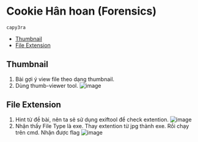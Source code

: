# Cookie Hân hoan (Forensics)

`capy3ra`

- [Thumbnail](#thumbnail)
- [File Extension](#file-extension)

## Thumbnail

1. Bài gợi ý view file theo dạng thumbnail.
2. Dùng thumb-viewer tool.
![image](https://github.com/cuong9cm/CTFwriteup/assets/80744099/90a95da2-dabf-49ff-af8e-2b521fe0d5ca)

## File Extension

1. Hint từ đề bài, nên ta sẽ sử dụng exiftool để check extention.
![image](https://github.com/cuong9cm/CTFwriteup/assets/80744099/e857e47d-868e-4bfb-989f-e7c208f90344)
2. Nhận thấy File Type là exe. Thay extention từ jpg thành exe. Rồi chạy trên cmd. Nhận được flag
![image](https://github.com/cuong9cm/CTFwriteup/assets/80744099/dfd78fe8-d286-46da-bc0d-999d5cc52790)

## 
